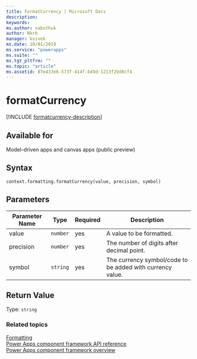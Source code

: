```yaml
---
title: FormatCurrency | Microsoft Docs
description: 
keywords:
ms.author: nabuthuk
author: Nkrb
manager: kvivek
ms.date: 10/01/2019
ms.service: "powerapps"
ms.suite: ""
ms.tgt_pltfrm: ""
ms.topic: "article"
ms.assetid: 87e433e6-573f-414f-b49d-1213f2bd8cf4
---
```


# formatCurrency

[!INCLUDE [formatcurrency-description](includes/formatcurrency-description.md)]

## Available for 

Model-driven apps and canvas apps (public preview)

## Syntax

`context.formatting.formatCurrency(value, precision, symbol)`

## Parameters

| Parameter Name|Type|Required|Description|
| ------------- |----|--------|-----------|
|value|`number`|yes| A value to be formatted.|
|precision|`number`|yes| The number of digits after decimal point.|
|symbol|`string`|yes| The currency symbol/code to be added with currency value.|

## Return Value

Type: `string`


### Related topics

[Formatting](../formatting.md)<br/>
[Power Apps component framework API reference](../../reference/index.md)<br/>
[Power Apps component framework overview](../../overview.md)